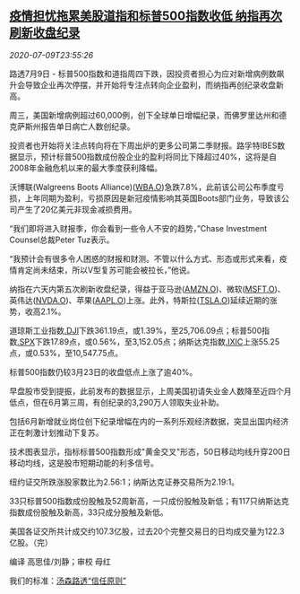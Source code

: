 <!--1594340596000-->
[疫情担忧拖累美股道指和标普500指数收低 纳指再次刷新收盘纪录](https://cn.reuters.com/article/uas-stock-close-0709-thur-idCNKBS24A3IJ)
------

<div><i>2020-07-09T23:55:26</i></div><div class="StandardArticleBody_body"><p>路透7月9日 - 标普500指数和道指周四下跌，因投资者担心为应对新增病例数飙升会导致企业再次停摆，并开始将专注点转向企业盈利，而纳指再创纪录收盘新高。 </p><p>周三，美国新增病例超过60,000例，创下全球单日增幅纪录，而佛罗里达州和德克萨斯州报告单日病亡人数创纪录。 </p><p>投资者也开始将关注点转向将在下周出炉的更多公司第二季财报。路孚特IBES数据显示，预计标普500指数成份股企业的盈利将同比下降超过40%，这将是自2008年金融危机以来的最大季度获利降幅。 </p><p>沃博联(Walgreens Boots Alliance)(<span id="symbol_WBA.O_0"><a href="//www.reuters.com/companies/WBA.O">WBA.O</a></span>)急跌7.8%，此前该公司公布季度亏损，上年同期为盈利，亏损原因是新冠疫情影响其英国Boots部门业务，导致该公司产生了20亿美元非现金减损费用。 </p><p>“我们即将进入财报季，你会看到一些令人不安的趋势，”Chase Investment Counsel总裁Peter Tuz表示。 </p><p>“我预计会有很多令人困惑的财报和财测。不管以什么方式、形态或形式来看，疫情肯定尚未结束，所以V型复苏可能会被拉长，”他说。 </p><p>纳指在六天内第五次刷新收盘纪录，得益于亚马逊(<span id="symbol_AMZN.O_1"><a href="//www.reuters.com/companies/AMZN.O">AMZN.O</a></span>)、微软(<span id="symbol_MSFT.O_2"><a href="//www.reuters.com/companies/MSFT.O">MSFT.O</a></span>)、英伟达(<span id="symbol_NVDA.O_3"><a href="//www.reuters.com/companies/NVDA.O">NVDA.O</a></span>)、苹果(<span id="symbol_AAPL.O_4"><a href="//www.reuters.com/companies/AAPL.O">AAPL.O</a></span>)上涨。此外，特斯拉(<span id="symbol_TSLA.O_5"><a href="//www.reuters.com/companies/TSLA.O">TSLA.O</a></span>)延续近期的涨势，收高2.1%。 </p><p>道琼斯工业指数<a href="/investing/markets/index?symbol=.DJI">.DJI</a>下跌361.19点，或1.39%，至25,706.09点；标普500指数<a href="/investing/markets/index?symbol=.SPX">.SPX</a>下跌17.89点，或0.56%，至3,152.05点；纳斯达克指数<a href="/investing/markets/index?symbol=.IXIC">.IXIC</a>上涨55.25点，或0.53%，至10,547.75点。 </p><p>标普500指数仍较3月23日的收盘低点上涨了逾40%。 </p><p>早盘股市受到提振，此前发布的数据显示，上周美国初请失业金人数降至近四个月低点，但在6月第三周，有创纪录的3,290万人领取失业补助。 </p><p>包括6月新增就业岗位创下纪录增幅在内的一系列乐观经济数据，突显出国内经济正在刺激计划推动下复苏。 </p><p>技术图表显示，指标标普500指数形成"黄金交叉"形态，50日移动均线升穿200日移动均线，这是股市短期动能的利多信号。 </p><p>纽约证交所跌涨股家数比为2.56:1；纳斯达克证券交易所为2.19:1。 </p><p>33只标普500指数成份股触及52周新高，一只成份股触及新低；有117只纳斯达克指数成份股触及新高，33只成分股触及新低。 </p><p>美国各证交所共计成交约107.3亿股，过去20个完整交易日的日均成交量为122.3亿股。（完）     </p><div class="Attribution_container"><div class="Attribution_attribution"><p class="Attribution_content">编译 高思佳/刘静；审校 母红</p></div></div><div class="StandardArticleBody_trustBadgeContainer"><span class="StandardArticleBody_trustBadgeTitle">我们的标准：</span><span class="trustBadgeUrl"><a href="https://www.thomsonreuters.cn/content/dam/openweb/documents/pdf/china/brochures/about-us-1.pdf">汤森路透“信任原则”</a></span></div></div>
